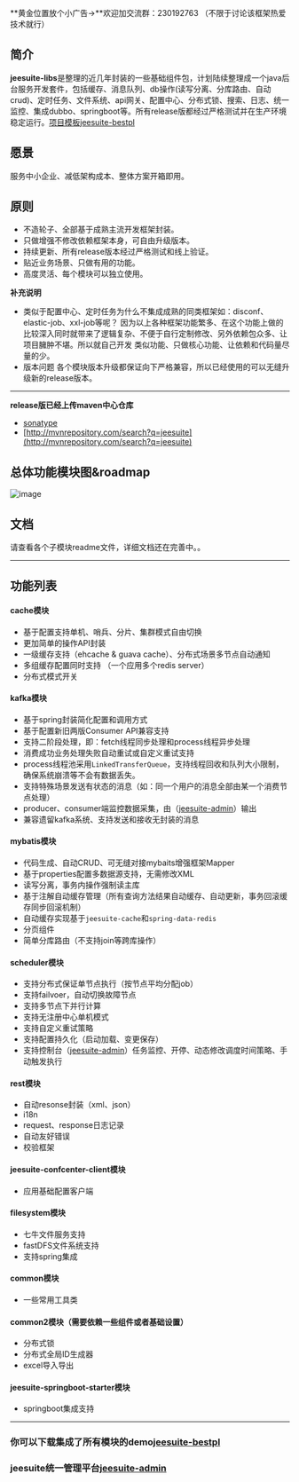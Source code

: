 **黄金位置放个小广告→**欢迎加交流群：230192763 （不限于讨论该框架热爱技术就行）
## 简介
**jeesuite-libs**是整理的近几年封装的一些基础组件包，计划陆续整理成一个java后台服务开发套件，包括缓存、消息队列、db操作(读写分离、分库路由、自动crud)、定时任务、文件系统、api网关、配置中心、分布式锁、搜索、日志、统一监控、集成dubbo、springboot等。所有release版都经过严格测试并在生产环境稳定运行。[项目模板jeesuite-bestpl](http://git.oschina.net/vakinge/jeesuite-bestpl) 

## 愿景
服务中小企业、减低架构成本、整体方案开箱即用。
## 原则
 - 不造轮子、全部基于成熟主流开发框架封装。
 - 只做增强不修改依赖框架本身，可自由升级版本。
 - 持续更新、所有release版本经过严格测试和线上验证。
 - 贴近业务场景、只做有用的功能。
 - 高度灵活、每个模块可以独立使用。


**补充说明**
- 类似于配置中心、定时任务为什么不集成成熟的同类框架如：disconf、elastic-job、xxl-job等呢？
因为以上各种框架功能繁多、在这个功能上做的比较深入同时就带来了逻辑复杂、不便于自行定制修改、另外依赖包众多、让项目臃肿不堪。所以就自己开发
类似功能、只做核心功能、让依赖和代码量尽量的少。
- 版本问题
各个模块版本升级都保证向下严格兼容，所以已经使用的可以无缝升级新的release版本。

---
**release版已经上传maven中心仓库**
* [sonatype](https://oss.sonatype.org/content/repositories/releases/com/jeesuite/) 
* [http://mvnrepository.com/search?q=jeesuite](http://mvnrepository.com/search?q=jeesuite)

## 总体功能模块图&roadmap
![image](http://7xq7jj.com1.z0.glb.clouddn.com/jeesuite.png?1)

## 文档
请查看各个子模块readme文件，详细文档还在完善中。。


---

## 功能列表
#### cache模块
- 基于配置支持单机、哨兵、分片、集群模式自由切换
- 更加简单的操作API封装
- 一级缓存支持（ehcache & guava cache）、分布式场景多节点自动通知
- 多组缓存配置同时支持 （一个应用多个redis server）
- 分布式模式开关

#### kafka模块 
- 基于spring封装简化配置和调用方式
- 基于配置新旧两版Consumer API兼容支持
- 支持二阶段处理，即：fetch线程同步处理和process线程异步处理
- 消费成功业务处理失败自动重试或自定义重试支持
- process线程池采用`LinkedTransferQueue`，支持线程回收和队列大小限制，确保系统崩溃等不会有数据丢失。
- 支持特殊场景发送有状态的消息（如：同一个用户的消息全部由某一个消费节点处理）
- producer、consumer端监控数据采集，由（[jeesuite-admin](http://git.oschina.net/vakinge/jeesuite-admin)）输出
- 兼容遗留kafka系统、支持发送和接收无封装的消息


#### mybatis模块
- 代码生成、自动CRUD、可无缝对接mybaits增强框架Mapper
- 基于properties配置多数据源支持，无需修改XML
- 读写分离，事务内操作强制读主库
- 基于注解自动缓存管理（所有查询方法结果自动缓存、自动更新，事务回滚缓存同步回滚机制）
- 自动缓存实现基于`jeesuite-cache`和`spring-data-redis`
- 分页组件
- 简单分库路由（不支持join等跨库操作）

#### scheduler模块
- 支持分布式保证单节点执行（按节点平均分配job）
- 支持failvoer，自动切换故障节点
- 支持多节点下并行计算
- 支持无注册中心单机模式
- 支持自定义重试策略
- 支持配置持久化（启动加载、变更保存）
- 支持控制台（[jeesuite-admin](http://git.oschina.net/vakinge/jeesuite-admin)）任务监控、开停、动态修改调度时间策略、手动触发执行


#### rest模块
- 自动resonse封装（xml、json）
- i18n
- request、response日志记录
- 自动友好错误
- 校验框架

#### jeesuite-confcenter-client模块
- 应用基础配置客户端

#### filesystem模块
- 七牛文件服务支持
- fastDFS文件系统支持
- 支持spring集成


#### common模块
- 一些常用工具类

#### common2模块（需要依赖一些组件或者基础设置）
- 分布式锁
- 分布式全局ID生成器
- excel导入导出

#### jeesuite-springboot-starter模块
- springboot集成支持

---
### 你可以下载集成了所有模块的demo[jeesuite-bestpl](http://git.oschina.net/vakinge/jeesuite-bestpl) 
### jeesuite统一管理平台[jeesuite-admin](http://git.oschina.net/vakinge/jeesuite-admin) 